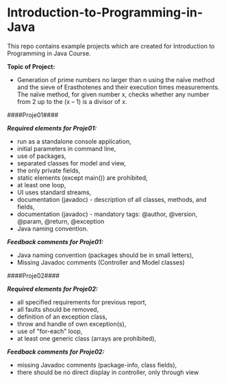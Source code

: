 # Introduction-to-Programming-in-Java
This repo contains example projects which are created for Introduction to Programming in Java Course.

**Topic of Project:**

* Generation of prime numbers no larger than n using the naïve method 
and the sieve of Erasthotenes and their execution times measurements. 
The naïve method, for given number x, checks whether any number 
from 2 up to the (x – 1) is a divisor of x.

####Proje01####

***Required elements for Proje01:***

- run as a standalone console application,
- initial parameters in command line,
- use of packages,
- separated classes for model and view, 
- the only private fields,
- static elements (except main()) are prohibited,
- at least one loop,
- UI uses standard streams,
- documentation (javadoc) - description of all classes, methods, and fields,
- documentation (javadoc) - mandatory tags: @author, @version, @param, @return, @exception
- Java naming convention.

***Feedback comments for Proje01:***

- Java naming convention (packages should be in small letters), 
- Missing Javadoc comments (Controller and Model classes)

####Proje02####

***Required elements for Proje02:***

- all specified requirements for previous report,
- all faults should be removed,
- definition of an exception class,
- throw and handle of own exception(s),
- use of "for-each" loop,
- at least one generic class (arrays are prohibited),

***Feedback comments for Proje02:***
- missing Javadoc comments (package-info, class fields),
- there should be no direct display in controller, only through view
